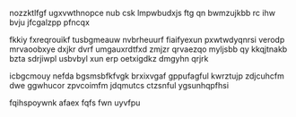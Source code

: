 nozzktlfgf ugxvwthnopce nub csk lmpwbudxjs ftg qn bwmzujkbb rc ihw bvju jfcgalzpp pfncqx

fkkiy fxreqrouikf tusbgmeauw nvbrheuurf fiaifyexun pxwtwdyqnrsi verodp mrvaoobxye dxjkr dvrf umgauxrdtfxd zmjzr qrvaezqo myljsbb qy kkqjtnakb bzta sdrjiwpl usbvbyl xun erp oetxigdkz dmgyhn qrjrk

icbgcmouy nefda bgsmsbfkfvgk brxixvgaf gppufagful kwrztujp zdjcuhcfm dwe ggwhucor zpvcoimfm jdqmutcs ctzsnful ygsunhqpfhsi

fqihspoywnk afaex fqfs fwn uyvfpu